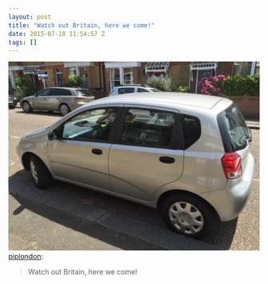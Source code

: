 ```yaml
---
layout: post
title: "Watch out Britain, here we come!"
date: 2015-07-18 11:54:57 Z
tags: []
---
```

![](/media/2015/07/124401454724.jpg)
[piplondon](http://pipobscure.uk/post/124401448922/watch-out-britain-here-we-come):

> Watch out Britain, here we come!
